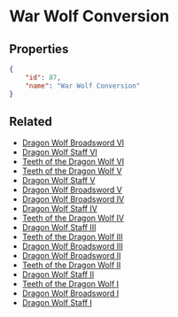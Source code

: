 # War Wolf Conversion

<no description available>

## Properties

```json
{
    "id": 87,
    "name": "War Wolf Conversion"
}
```

## Related

- [Dragon Wolf Broadsword VI](../items/5641-dragon-wolf-broadsword-vi.md)
- [Dragon Wolf Staff VI](../items/5647-dragon-wolf-staff-vi.md)
- [Teeth of the Dragon Wolf VI](../items/5653-teeth-of-the-dragon-wolf-vi.md)
- [Teeth of the Dragon Wolf V](../items/5652-teeth-of-the-dragon-wolf-v.md)
- [Dragon Wolf Staff V](../items/5646-dragon-wolf-staff-v.md)
- [Dragon Wolf Broadsword V](../items/5640-dragon-wolf-broadsword-v.md)
- [Dragon Wolf Broadsword IV](../items/5639-dragon-wolf-broadsword-iv.md)
- [Dragon Wolf Staff IV](../items/5645-dragon-wolf-staff-iv.md)
- [Teeth of the Dragon Wolf IV](../items/5651-teeth-of-the-dragon-wolf-iv.md)
- [Dragon Wolf Staff III](../items/5644-dragon-wolf-staff-iii.md)
- [Teeth of the Dragon Wolf III](../items/5650-teeth-of-the-dragon-wolf-iii.md)
- [Dragon Wolf Broadsword III](../items/5638-dragon-wolf-broadsword-iii.md)
- [Dragon Wolf Broadsword II](../items/5637-dragon-wolf-broadsword-ii.md)
- [Teeth of the Dragon Wolf II](../items/5649-teeth-of-the-dragon-wolf-ii.md)
- [Dragon Wolf Staff II](../items/5643-dragon-wolf-staff-ii.md)
- [Teeth of the Dragon Wolf I](../items/5648-teeth-of-the-dragon-wolf-i.md)
- [Dragon Wolf Broadsword I](../items/5636-dragon-wolf-broadsword-i.md)
- [Dragon Wolf Staff I](../items/5642-dragon-wolf-staff-i.md)

